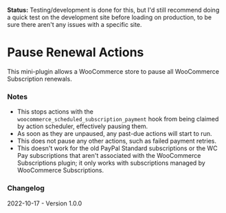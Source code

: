 **Status:** Testing/development is done for this, but I'd still recommend doing a quick test on the development site before loading on production, to be sure there aren't any issues with a specific site.

# Pause Renewal Actions
This mini-plugin allows a WooCommerce store to pause all WooCommerce Subscription renewals.

### Notes
- This stops actions with the `woocommerce_scheduled_subscription_payment` hook from being claimed by action scheduler, effectively pausing them.
- As soon as they are unpaused, any past-due actions will start to run.
- This does not pause any other actions, such as failed payment retries.
- This doesn't work for the old PayPal Standard subscriptions or the WC Pay subscriptions that aren't associated with the WooCommerce Subscriptions plugin; it only works with subscriptions managed by WooCommerce Subscriptions.

### Changelog
2022-10-17 - Version 1.0.0

